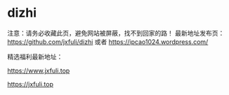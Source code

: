 # dizhi
注意：请务必收藏此页，避免网站被屏蔽，找不到回家的路！
最新地址发布页：https://github.com/jxfuli/dizhi 
或者   https://ipcao1024.wordpress.com/

精选福利最新地址：

https://www.jxfuli.top

https://jxfuli.top
